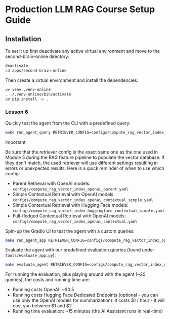 # Production LLM RAG Course Setup Guide

## Installation

To set it up first deactivate any active virtual environment and move to the second-brain-online directory:
```bash
deactivate
cd apps/second-brain-online
```

Then create a virtual environment and install the dependencies:
```bash
uv venv .venv-online
. ./.venv-online/bin/activate
uv pip install -e .
```

### Lesson 6

Quickly test the agent from the CLI with a predefined query:
```bash
make run_agent_query RETRIEVER_CONFIG=configs/compute_rag_vector_index_openai_parent.yaml
```

> [!IMPORTANT]
> Be sure that the retriever config is the exact same one as the one used in Module 5 during the RAG feature pipeline to populate the vector database. If they don't match, the used retriever will use different settings resulting in errors or unexpected results. Here is a quick reminder of when to use which config:
> - Parent Retrieval with OpenAI models:  `configs/compute_rag_vector_index_openai_parent.yaml`
> - Simple Contextual Retrieval with OpenAI models: `configs/compute_rag_vector_index_openai_contextual_simple.yaml`
> - Simple Contextual Retrieval with Hugging Face models: `configs/compute_rag_vector_index_huggingface_contextual_simple.yaml`
> - Full-fledged Contextual Retrieval with OpenAI models: `configs/compute_rag_vector_index_openai_contextual.yaml`

Spin-up the Gradio UI to test the agent with a custom queries:
```bash
make run_agent_app RETRIEVER_CONFIG=configs/compute_rag_vector_index_openai_parent.yaml
```

Evaluate the agent with our predefined evaluation queries (found under `tools/evaluate_app.py`):
```bash
make evaluate_agent RETRIEVER_CONFIG=configs/compute_rag_vector_index_openai_parent.yaml
```

For running the evaluation, plus playing around with the agent (~20 queries), the costs and running time are:
- Running costs OpenAI: ~$0.5
- Running costs Hugging Face Dedicated Endpoints (optional - you can use only the OpenAI models for summarization): it costs $1 / hour - it will cost you between $1 and $2 
- Running time evaluation: ~15 minutes (the AI Assistant runs in real-time)
